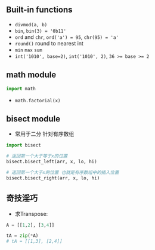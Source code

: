 

## Built-in functions

- `divmod(a, b)`
- `bin`, `bin(3) = '0b11'`
- `ord` and `chr`, `ord('a') = 95`, `chr(95) = 'a'`
- `round()` round to nearest int
- `min` `max` `sum`
- `int('1010', base=2)`, `int('1010', 2)`, `36 >= base >= 2`

## math module

```python
import math
```
- `math.factorial(x)`

## bisect module

- 常用于二分 针对有序数组

```python
import bisect

# 返回第一个大于等于x的位置
bisect.bisect_left(arr, x, lo, hi)

# 返回第一个大于x的位置 也就是有序数组中的插入位置
bisect.bisect_right(arr, x, lo, hi)
```


## 奇技淫巧

- 求Transpose:
```python
A = [[1,2], [3,4]]

tA = zip(*A)
# tA = [[1,3], [2,4]]
```
